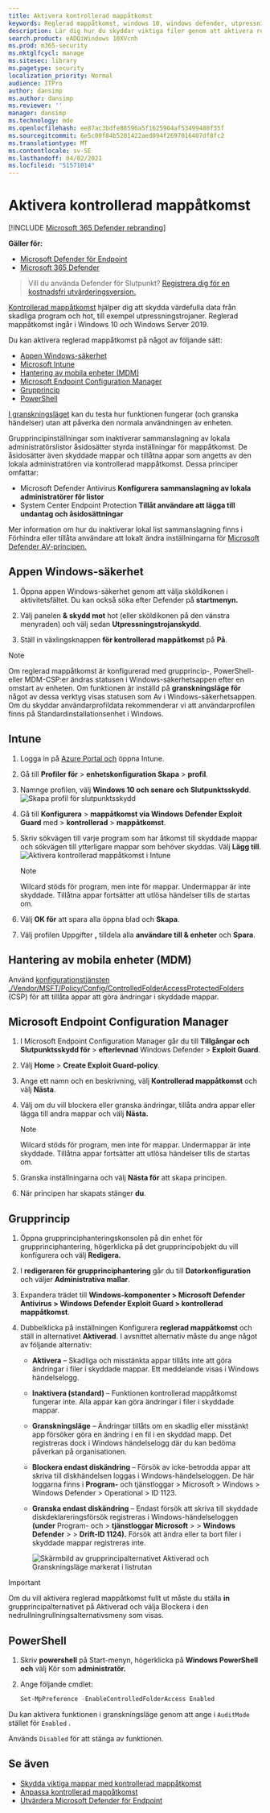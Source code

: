 ```yaml
---
title: Aktivera kontrollerad mappåtkomst
keywords: Reglerad mappåtkomst, windows 10, windows defender, utpressningstrojaner, skydda, filer, mappar, aktivera, aktivera, använda
description: Lär dig hur du skyddar viktiga filer genom att aktivera reglerad mappåtkomst
search.product: eADQiWindows 10XVcnh
ms.prod: m365-security
ms.mktglfcycl: manage
ms.sitesec: library
ms.pagetype: security
localization_priority: Normal
audience: ITPro
author: dansimp
ms.author: dansimp
ms.reviewer: ''
manager: dansimp
ms.technology: mde
ms.openlocfilehash: ee87ac3bdfe88596a5f1625904af53499488f35f
ms.sourcegitcommit: 6e5c00f84b5201422aed094f2697016407df8fc2
ms.translationtype: MT
ms.contentlocale: sv-SE
ms.lasthandoff: 04/02/2021
ms.locfileid: "51571014"
---
```

# <a name="enable-controlled-folder-access"></a>Aktivera kontrollerad mappåtkomst

[!INCLUDE [Microsoft 365 Defender rebranding](../../includes/microsoft-defender.md)]

**Gäller för:**
- [Microsoft Defender för Endpoint](https://go.microsoft.com/fwlink/p/?linkid=2154037)
- [Microsoft 365 Defender](https://go.microsoft.com/fwlink/?linkid=2118804)

>Vill du använda Defender för Slutpunkt? [Registrera dig för en kostnadsfri utvärderingsversion.](https://www.microsoft.com/microsoft-365/windows/microsoft-defender-atp?ocid=docs-wdatp-assignaccess-abovefoldlink)

[Kontrollerad mappåtkomst](controlled-folders.md) hjälper dig att skydda värdefulla data från skadliga program och hot, till exempel utpressningstrojaner. Reglerad mappåtkomst ingår i Windows 10 och Windows Server 2019.

Du kan aktivera reglerad mappåtkomst på något av följande sätt:

* [Appen Windows-säkerhet](#windows-security-app)
* [Microsoft Intune](#intune)
* [Hantering av mobila enheter (MDM)](#mobile-device-management-mdm)
* [Microsoft Endpoint Configuration Manager](#microsoft-endpoint-configuration-manager)
* [Grupprincip](#group-policy)
* [PowerShell](#powershell)

[I granskningsläget](evaluate-controlled-folder-access.md) kan du testa hur funktionen fungerar (och granska händelser) utan att påverka den normala användningen av enheten.

Grupprincipinställningar som inaktiverar sammanslagning av lokala administratörslistor åsidosätter styrda inställningar för mappåtkomst. De åsidosätter även skyddade mappar och tillåtna appar som angetts av den lokala administratören via kontrollerad mappåtkomst. Dessa principer omfattar:

* Microsoft Defender Antivirus **Konfigurera sammanslagning av lokala administratörer för listor**
* System Center Endpoint Protection **Tillåt användare att lägga till undantag och åsidosättningar**

Mer information om hur du inaktiverar lokal list sammanslagning finns i Förhindra eller tillåta användare att lokalt ändra inställningarna för [Microsoft Defender AV-principen.](https://docs.microsoft.com/windows/security/threat-protection/microsoft-defender-antivirus/configure-local-policy-overrides-microsoft-defender-antivirus#configure-how-locally-and-globally-defined-threat-remediation-and-exclusions-lists-are-merged)

## <a name="windows-security-app"></a>Appen Windows-säkerhet

1. Öppna appen Windows-säkerhet genom att välja sköldikonen i aktivitetsfältet. Du kan också söka efter Defender på **startmenyn.**

2. Välj panelen **& skydd mot** hot (eller sköldikonen på den vänstra menyraden) och välj sedan **Utpressningstrojanskydd**.

3. Ställ in växlingsknappen **för kontrollerad mappåtkomst** på **På**.

> [!NOTE]
> Om reglerad mappåtkomst är konfigurerad med grupprincip-, PowerShell- eller MDM-CSP:er ändras statusen i Windows-säkerhetsappen efter en omstart av enheten.
> Om funktionen är inställd på **granskningsläge för** något av dessa verktyg visas statusen som Av i Windows-säkerhetsappen. 
> Om du skyddar användarprofildata rekommenderar vi att användarprofilen finns på Standardinstallationsenhet i Windows.

## <a name="intune"></a>Intune

1. Logga in på [Azure Portal och](https://portal.azure.com) öppna Intune.

2. Gå till **Profiler för**  >  **enhetskonfiguration Skapa**  >  **profil**.

3. Namnge profilen, välj **Windows 10 och senare och** **Slutpunktsskydd**. <br/> ![Skapa profil för slutpunktsskydd](/microsoft-365/security/defender-endpoint/images/create-endpoint-protection-profile) <br/>

4. Gå till **Konfigurera**  >  **mappåtkomst via Windows Defender Exploit Guard** med  >  **kontrollerad**  >  **mappåtkomst**.

5. Skriv sökvägen till varje program som har åtkomst till skyddade mappar och sökvägen till ytterligare mappar som behöver skyddas. Välj **Lägg till**.<br/> ![Aktivera kontrollerad mappåtkomst i Intune](/microsoft-365/security/defender-endpoint/images/enable-cfa-intune)<br/>

   > [!NOTE]
   > Wilcard stöds för program, men inte för mappar. Undermappar är inte skyddade. Tillåtna appar fortsätter att utlösa händelser tills de startas om.

6. Välj **OK för** att spara alla öppna blad och **Skapa**.

7. Välj profilen Uppgifter **,** tilldela alla **användare till & enheter** och **Spara**.

## <a name="mobile-device-management-mdm"></a>Hantering av mobila enheter (MDM)

Använd [konfigurationstjänsten ./Vendor/MSFT/Policy/Config/ControlledFolderAccessProtectedFolders](https://docs.microsoft.com/windows/client-management/mdm/policy-csp-defender#defender-controlledfolderaccessprotectedfolders) (CSP) för att tillåta appar att göra ändringar i skyddade mappar.

## <a name="microsoft-endpoint-configuration-manager"></a>Microsoft Endpoint Configuration Manager

1. I Microsoft Endpoint Configuration Manager går du till **Tillgångar och Slutpunktsskydd för**  >  **efterlevnad** Windows Defender  >  **Exploit Guard**.

2. Välj **Home**  >  **Create Exploit Guard-policy**.

3. Ange ett namn och en beskrivning, välj **Kontrollerad mappåtkomst** och välj **Nästa**.

4. Välj om du vill blockera eller granska ändringar, tillåta andra appar eller lägga till andra mappar och välj **Nästa.**
   > [!NOTE]
   > Wilcard stöds för program, men inte för mappar. Undermappar är inte skyddade. Tillåtna appar fortsätter att utlösa händelser tills de startas om.

5. Granska inställningarna och välj **Nästa för** att skapa principen.

6. När principen har skapats stänger **du**.

## <a name="group-policy"></a>Grupprincip

1. Öppna grupprinciphanteringskonsolen på [](https://technet.microsoft.com/library/cc731212.aspx)din enhet för grupprinciphantering, högerklicka på det grupprincipobjekt du vill konfigurera och välj **Redigera.**

2. I **redigeraren för grupprinciphantering** går du till **Datorkonfiguration** och väljer **Administrativa mallar**.

3. Expandera trädet till **Windows-komponenter > Microsoft Defender Antivirus > Windows Defender Exploit Guard > kontrollerad mappåtkomst**.

4. Dubbelklicka på inställningen Konfigurera **reglerad mappåtkomst** och ställ in alternativet **Aktiverad**. I avsnittet alternativ måste du ange något av följande alternativ:
    * **Aktivera** – Skadliga och misstänkta appar tillåts inte att göra ändringar i filer i skyddade mappar. Ett meddelande visas i Windows händelselogg.
    * **Inaktivera (standard)** – Funktionen kontrollerad mappåtkomst fungerar inte. Alla appar kan göra ändringar i filer i skyddade mappar.
    * **Granskningsläge** – Ändringar tillåts om en skadlig eller misstänkt app försöker göra en ändring i en fil i en skyddad mapp. Det registreras dock i Windows händelselogg där du kan bedöma påverkan på organisationen.
    * **Blockera endast diskändring** – Försök av icke-betrodda appar att skriva till diskhändelsen loggas i Windows-händelseloggen. De här loggarna finns i **Program-** och tjänstloggar > Microsoft > Windows > Windows Defender > Operational > ID 1123.
    * **Granska endast diskändring** – Endast försök att skriva till skyddade diskdeklareringsförsök registreras i Windows-händelseloggen **(under** Program- och  >  **tjänstloggar Microsoft**  >    >  **Windows Defender**  >    >  **Drift-ID 1124).** Försök att ändra eller ta bort filer i skyddade mappar registreras inte.

      ![Skärmbild av grupprincipalternativet Aktiverad och Granskningsläge markerat i listrutan](/microsoft-365/security/defender-endpoint/images/cfa-gp-enable)

> [!IMPORTANT]
> Om du vill aktivera reglerad mappåtkomst fullt  ut måste du ställa **in** grupprincipalternativet på Aktiverad och välja Blockera i den nedrullningrullningsalternativsmeny som visas.

## <a name="powershell"></a>PowerShell

1. Skriv **powershell** på Start-menyn, högerklicka på **Windows PowerShell och** välj Kör som **administratör.**

2. Ange följande cmdlet:

    ```PowerShell
    Set-MpPreference -EnableControlledFolderAccess Enabled
    ```

Du kan aktivera funktionen i granskningsläge genom att ange i `AuditMode` stället för `Enabled` .

Används `Disabled` för att stänga av funktionen.

## <a name="see-also"></a>Se även

* [Skydda viktiga mappar med kontrollerad mappåtkomst](controlled-folders.md)
* [Anpassa kontrollerad mappåtkomst](customize-controlled-folders.md)
* [Utvärdera Microsoft Defender för Endpoint](evaluate-mde.md)
